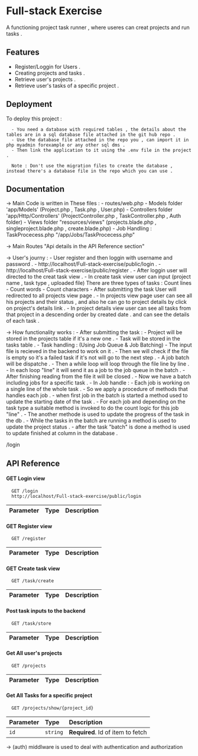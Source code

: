 
# Full-stack Exercise

A functioning project task runner , where useres can creat projects and run tasks .




## Features

- Register/Loggin for Users .
- Creating projects and tasks . 
- Retrieve user's projects . 
- Retrieve user's tasks of a specific project .


## Deployment

To deploy this project :

``` Data base
  - You need a database with required tables , the details about the tables are in a sql database file attached in the git hub repo .
  - Use the database file attached in the repo you , can import it in php myadmin forexample or any other sql dms .
  - Then link the application to it using the .env file in the project .

  Note : Don't use the migration files to create the database , instead there's a database file in the repo which you can use .

```


## Documentation

-> Main Code is written in These files :
      - routes/web.php 
      - Models folder 'app/Models'
         (Project.php , Task.php , User.php) 
      - Controllers folder  'app/Http/Controllers'
        (ProjectController.php , TaskController.php , Auth folder) 
      - Views folder "resources/views"
        (projects.blade.php , singleproject.blade.php , create.blade.php)
      - Job Handling : TaskProcecess.php "/app/Jobs/TaskProcecess.php"

-> Main Routes "Api details in the API Reference section"

-> User's journy : 
    - User register and then loggin with username and password .
	- http://localhost/Full-stack-exercise/public/login .
	- http://localhost/Full-stack-exercise/public/register .
    - After loggin user will directed to the creat task view .
    - In create task view user can input 
      (project name , task type , uploaded file) 
      There are three types of tasks : Count lines - Count words - Count characters
    - After submitting the task User will redirected to all projects view page .
    - In projects view page user can see all his projects and their status ,
      and also he can go to project details by click on project's details link . 
    - In project details view user can see all tasks from that project in a descending order by created date .
      and can see the details of each task . 

-> How functionality works :
    - After submitting the task :
          - Project will be stored in the projects table if it's a new one .
          - Task will be stored in the tasks table .
    - Task handling : (Using Job Queue & Job Batching)
          - The input file is recieved in the backend to work on it .
          - Then we will check if the file is empty so it's a failed task if it's not will go to the next step .
          - A job batch will be dispatche .
          - Then a while loop will loop through the file line by line .
          - In each loop "line" it will send it as a job to the job queue in the batch .
          - After finishing reading from the file it will be closed .
          - Now we have a batch including jobs for a specific task .
          - In Job handle :
            - Each job is working on a single line of the whole task . 
            - So we apply a procedure of methods that handles each job .
            - when first job in the batch is started a method used to update the starting date of the task .
            - For each job and depending on the task type a suitable method is invoked to do the count logic for this job "line" .
            - The another methode is used to update the progress of the task in the db . 
            - While the tasks in the batch are running a method is used to update the project status .
            - after the task "batch" is done a method is used to update finished at column in the database .
            
            
 /login

## API Reference


#### GET Login view
```http
  GET /login
  http://localhost/Full-stack-exercise/public/login	
```

| Parameter | Type     | Description                |
| :-------- | :------- | :------------------------- |

#### GET Register view
```http
  GET /register
```

| Parameter | Type     | Description                |
| :-------- | :------- | :------------------------- |



#### GET Create task view
```http
  GET /task/create
```

| Parameter | Type     | Description                |
| :-------- | :------- | :------------------------- |


#### Post task inputs to the backend

```http
  GET /task/store
```

| Parameter | Type     | Description                       |
| :-------- | :------- | :-------------------------------- |

#### Get All user's projects

```http
  GET /projects
```

| Parameter | Type     | Description                       |
| :-------- | :------- | :-------------------------------- |


#### Get All Tasks for a specific project

```http
  GET /projects/show/{project_id}
```

| Parameter | Type     | Description                       |
| :-------- | :------- | :-------------------------------- |
| `id`      | `string` | **Required**. Id of item to fetch |



-> (auth) middlware  is used to deal with authentication and authorization 



